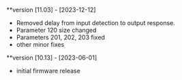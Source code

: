 **version [11.03] - [2023-12-12] 
- Removed delay from input detection to output response.
- Parameter 120 size changed
- Parameters 201, 202, 203 fixed
- other minor fixes

**version [10.13] - [2023-06-01] 
- initial firmware release